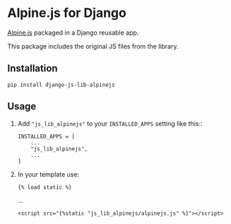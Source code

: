 # Alpine.js for Django

[Alpine.js](TODO) packaged in a Django reusable app.

This package includes the original JS files from the library.


## Installation

    pip install django-js-lib-alpinejs

## Usage

1. Add `"js_lib_alpinejs"` to your `INSTALLED_APPS` setting like this::

       INSTALLED_APPS = [
           ...
           "js_lib_alpinejs",
           ...
       ]

2. In your template use:
   
       {% load static %}
   
   ...
   
       <script src="{%static "js_lib_alpinejs/alpinejs.js" %}"></script>
